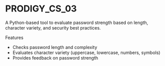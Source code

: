 # PRODIGY_CS_03

A Python-based tool to evaluate password strength based on length, character variety, and security best practices.  

Features  
- Checks password length and complexity  
- Evaluates character variety (uppercase, lowercase, numbers, symbols)  
- Provides feedback on password strength 

